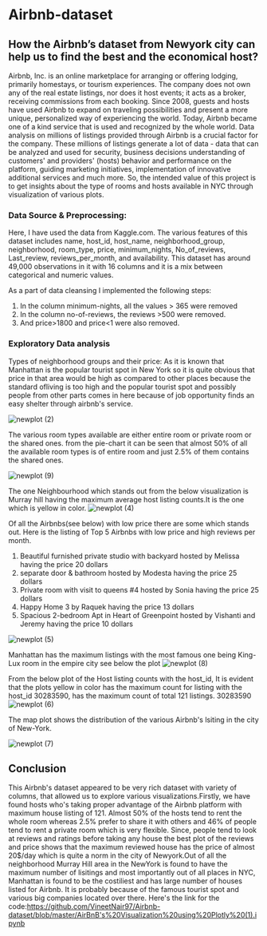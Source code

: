 # Airbnb-dataset

## How the Airbnb’s dataset from Newyork city can help us to find the best and the economical host? ##

Airbnb, Inc. is an online marketplace for arranging or offering lodging, primarily homestays, or tourism experiences. The company does not own any of the real estate listings, nor does it host events; it acts as a broker, receiving commissions from each booking. Since 2008, guests and hosts have used Airbnb to expand on traveling possibilities and present a more unique, personalized way of experiencing the world. Today, Airbnb became one of a kind service that is used and recognized by the whole world. Data analysis on millions of listings provided through Airbnb is a crucial factor for the company. These millions of listings generate a lot of data - data that can be analyzed and used for security, business decisions understanding of customers' and providers' (hosts) behavior and performance on the platform, guiding marketing initiatives, implementation of innovative additional services and much more.
So, the intended value of this project is to get insights about the type of rooms and hosts available in NYC through visualization of various plots.

### Data Source & Preprocessing: ###
Here, I have used the data from Kaggle.com. The various features of this dataset includes name, host_id, host_name, neighborhood_group, neighborhood, room_type, price, minimum_nights, No_of_reviews, Last_review, reviews_per_month, and availability. This dataset has around 49,000 observations in it with 16 columns and it is a mix between categorical and numeric values.

As a part of data cleansing I implemented the following steps:
1.	In the column minimum-nights, all the values > 365 were removed
2.	In the column no-of-reviews, the reviews >500 were removed.
3.	And price>1800 and price<1 were also removed.

### Exploratory Data analysis ###

Types of neighborhood groups and their price: As it is known that Manhattan is the popular tourist spot in New York so it is quite obvious that price in that area would be high as compared to other places because the standard ofliving  is too high and the popular tourist spot and possibly people from other parts comes in here because of job opportunity finds an easy shelter through airbnb's service.


![newplot (2)](https://user-images.githubusercontent.com/53135657/72199859-226e5a80-3410-11ea-8dc3-1f092f9d5864.png)


The various room types available are either entire room or private room or the shared ones. from the pie-chart it can be seen that almost 50% of all the available room types is of entire room and just 2.5% of them contains the shared ones.

![newplot (9)](https://user-images.githubusercontent.com/53135657/72670365-8d202700-3a0a-11ea-83ea-65a71035e6f7.png)



The one Neighbourhood which stands out from the below visualization is Murray hill having the maximum average host listing counts.It is the one which is yellow in color.
![newplot (4)](https://user-images.githubusercontent.com/53135657/72220820-c7795800-3522-11ea-8786-c6fbcba19de8.png)

Of all the Airbnbs(see below) with low price there are some which stands out. Here is the listing of Top 5 Airbnbs with low price and high reviews per month.

1. Beautiful furnished private studio with backyard hosted by Melissa having the price 20 dollars
2. separate door & bathroom hosted by Modesta having the price 25 dollars
3. Private room with visit to queens #4 hosted by Sonia having the price 25 dollars
4. Happy Home 3 by Raquek having the price 13 dollars
5. Spacious 2-bedroom Apt in Heart of Greenpoint hosted by Vishanti and Jeremy having the price 10 dollars

![newplot (5)](https://user-images.githubusercontent.com/53135657/72284227-7777bf80-360e-11ea-984f-2968345156a3.png)


Manhattan has the maximum listings with the most famous one being King-Lux room in the empire city see below the plot
![newplot (8)](https://user-images.githubusercontent.com/53135657/72288861-f45b6700-3617-11ea-9d91-bb7dcbea72ce.png)

From the below plot of the Host listing counts with the host_id, It is evident that the plots yellow in color has the maximum count for listing with the host_id 30283590, has the maximum count of total 121 listings.
30283590
![newplot (6)](https://user-images.githubusercontent.com/53135657/72287424-08519980-3615-11ea-8744-8b09518c0c20.png)


The map plot shows the distribution of the various Airbnb's lsiting in the city of New-York.

![newplot (7)](https://user-images.githubusercontent.com/53135657/72287265-b3158800-3614-11ea-9e6f-0f1884da429b.png)


## Conclusion ##

This Airbnb's dataset appeared to be very rich dataset with variety of columns, that allowed us to explore various visualizations.Firstly, we have found hosts who's taking proper advantage of the Airbnb platform with maximum house listing of 121. Almost 50% of the hosts tend to rent the whole room whereas 2.5% prefer to share it with others and 46% of people tend to rent a private room which is very flexible. Since, people tend to look at reviews and ratings before taking any house the best plot of the reviews and price shows that the maximum reviewed house has the price of almost 20$/day which is quite a norm in the city of Newyork.Out of all the neighborhood Murray Hill area in the NewYork is found to have the maximum number of lisitings and most importantly out of all places in NYC, Manhattan is found to be the costiliest and has large number of houses listed for Airbnb. It is probably because of the famous tourist spot and various big companies located over there. Here's the link for the code:https://github.com/VineetNair97/Airbnb-dataset/blob/master/AirBnB's%20Visualization%20using%20Plotly%20(1).ipynb



